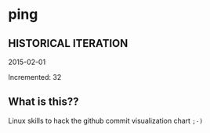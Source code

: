 # ping

## HISTORICAL ITERATION
2015-02-01

Incremented: 32

## What is this?? 
Linux skills to hack the github commit visualization chart `;-)`
